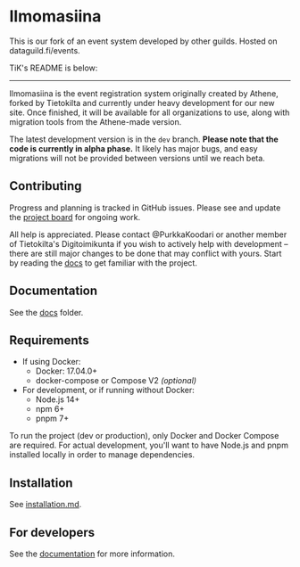 # Ilmomasiina

This is our fork of an event system developed by other guilds. Hosted on dataguild.fi/events.

TiK's README is below:

--------

Ilmomasiina is the event registration system originally created by Athene, forked by Tietokilta and currently under
heavy development for our new site. Once finished, it will be available for all organizations to use, along with
migration tools from the Athene-made version.

The latest development version is in the `dev` branch. **Please note that the code is currently in alpha phase.**
It likely has major bugs, and easy migrations will not be provided between versions until we reach beta.

## Contributing

Progress and planning is tracked in GitHub issues.
Please see and update the [project board](https://github.com/Tietokilta/ilmomasiina/projects/1) for ongoing work.

All help is appreciated. Please contact @PurkkaKoodari or another member of Tietokilta's Digitoimikunta if you wish to
actively help with development &ndash; there are still major changes to be done that may conflict with yours.
Start by reading the [docs](docs/README.md) to get familiar with the project.

## Documentation

See the [docs](docs/README.md) folder.

## Requirements

- If using Docker:
   - Docker: 17.04.0+
   - docker-compose or Compose V2 *(optional)*
- For development, or if running without Docker:
   - Node.js 14+
   - npm 6+
   - pnpm 7+

To run the project (dev or production), only Docker and Docker Compose are required.
For actual development, you'll want to have Node.js and pnpm installed locally in order to manage dependencies.

## Installation

See [installation.md](docs/installation.md).

## For developers

See the [documentation](docs/README.md) for more information.
